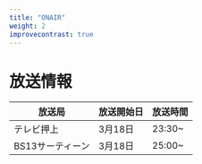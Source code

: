 ```yaml
---
title: "ONAIR"
weight: 2
improvecontrast: true
---
```


<div class="wf-mplus">
  <h1 class=> 放送情報</h1>
<section>
<table class="table" style="white-space: nowrap;">
  <thead>
    <tr>
      <th scope="col">放送局</th>
      <th scope="col"><span>放送</span><span>開始日</span></th>
      <th scope="col">放送時間</th>
    </tr>
  </thead>
  <tbody>
    <tr>
      <td>テレビ押上</td>
      <td>3月18日</td>
      <td>23:30~</td>
    </tr>
    <tr>
      <td>BS13サーティーン</td>
      <td>3月18日</td>
      <td>25:00~</td>
    </tr>
  </tbody>
</table>
</section>
</div>
